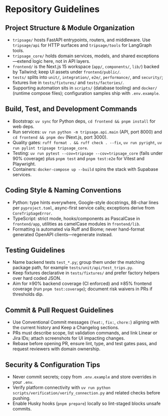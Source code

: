 # Repository Guidelines

## Project Structure & Module Organization

- `tripsage/` hosts FastAPI entrypoints, routers, and middleware.
  Use `tripsage/api` for HTTP surfaces and `tripsage/tools` for LangGraph tools.
- `tripsage_core/` holds domain services, models, and shared exceptions—extend
  logic here, not in API layers.
- `frontend/` is the Next.js 15 workspace (`app/`, `components/`, `lib/`) backed
  by Tailwind; keep UI assets under `frontend/public/`.
- `tests/` splits into `unit/`, `integration/`, `e2e/`, `performance/`, and
  `security/`; fixtures live in `tests/fixtures/` and `tests/factories/`.
- Supporting automation sits in `scripts/` (database tooling) and `docker/`
  (runtime compose files); configuration samples ship with `.env.example`.

## Build, Test, and Development Commands

- Bootstrap: `uv sync` for Python deps, `cd frontend && pnpm install` for web
  deps.
- Run services: `uv run python -m tripsage.api.main` (API, port 8000) and
  `cd frontend && pnpm dev` (Next.js, port 3000).
- Quality gates: `ruff format . && ruff check . --fix`, `uv run pyright`,
  `uv run pylint tripsage tripsage_core`.
- Testing: `uv run pytest --cov=tripsage --cov=tripsage_core`
  (fails under 90% coverage) plus `pnpm test` and `pnpm test:e2e` for Vitest and
  Playwright.
- Containers: `docker-compose up --build` spins the stack with Supabase
  services.

## Coding Style & Naming Conventions

- Python: type hints everywhere, Google-style docstrings, 88-char lines per
  `pyproject.toml`, async-first service calls; exceptions derive from
  `CoreTripSageError`.
- TypeScript: strict mode, hooks/components as PascalCase in `frontend/app`,
  utilities as camelCase modules in `frontend/lib`.
- Formatting is automated via Ruff and Biome; never hand-format generated
  OpenAPI clients—regenerate instead.

## Testing Guidelines

- Name backend tests `test_*.py`; group them under the matching package path,
  for example `tests/unit/api/test_trips.py`.
- Keep fixtures declarative in `tests/fixtures/` and prefer factory helpers
  over hard coded JSON.
- Aim for ≥90% backend coverage (CI enforced) and ≥85% frontend coverage (run
  `pnpm test:coverage`); document risk waivers in PRs if thresholds dip.

## Commit & Pull Request Guidelines

- Use Conventional Commit messages (`feat:`, `fix:`, `chore:`) aligning with the
  current history and Keep a Changelog sections.
- PRs must describe scope, list validation commands, and link Linear or Jira IDs;
  attach screenshots for UI impacting changes.
- Rebase before opening PR, ensure lint, type, and test gates pass, and
  request reviewers with domain ownership.

## Security & Configuration Tips

- Never commit secrets; copy from `.env.example` and store overrides in your
  `.env`.
- Verify platform connectivity with
  `uv run python scripts/verification/verify_connection.py` and related checks
  before pushing.
- Enable Husky hooks (`pnpm prepare`) locally so lint-staged blocks unsafe
  commits.
